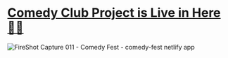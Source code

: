 # [Comedy Club Project is Live in Here 🥳💃](https://comedy-fest.netlify.app/) 


![FireShot Capture 011 - Comedy Fest - comedy-fest netlify app](https://github.com/M-Burak-Yilmazer/comedy_club/assets/101402476/27d69f1b-4a3d-4340-9c10-9f067d8d99a4)
